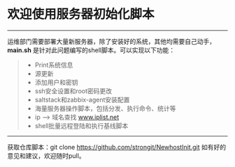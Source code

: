 # 欢迎使用服务器初始化脚本

------

运维部门需要部署大量新服务器，除了安装好的系统，其他均需要自己动手，**main.sh** 是针对此问题编写的shell脚本。可以实现以下功能：

> * Print系统信息
> * 源更新
> * 添加用户和密钥
> * ssh安全设置和root密码更改
> * saltstack和zabbix-agent安装配置
> * 海量服务器操作脚本，包括分发、执行命令、统计等
> * ip ——> 域名查找 www.iplist.net
> * shell批量远程登陆和执行基线脚本
------

获取仓库脚本：git clone https://github.com/strongit/NewhostInit.git 
如有好的意见和建议，欢迎随时pull。
